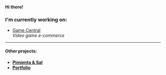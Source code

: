<h4>Hi there!</h4>

<h3>I'm currently working on:</h3>  

- [Game Central](https://github.com/matiasncocco/grupo_6_GameCentral)  
*Video game e-commerce*   

---

<h4>Other projects:<h4>

<!-- - [Mercado Liebre](https://github.com/santiagoGuastavino/mercadoLiebre)   -->
- [Pimienta & Sal](https://github.com/santiagoGuastavino/pimienta-y-sal)  
- [Portfolio](https://github.com/santiagoGuastavino/my-portfolio)  
<!-- - [Session & Cookies](https://github.com/santiagoGuastavino/login-practice)   -->